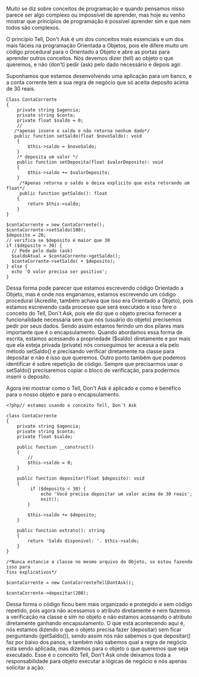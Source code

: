 Muito se diz sobre conceitos de programação e quando pensamos nisso parece ser algo complexo ou impossível de aprender, mas hoje eu venho mostrar que princípios de programação é possível aprender sim e que nem todos são complexos.

 O princípio Tell, Don't Ask é um dos conceitos mais essenciais e um dos mais fáceis na programação Orientada a Objetos, pois ele difere muito um código procedural para o Orientado a Objeto e abre as portas para aprender outros conceitos. Nós devemos dizer (tell) ao objeto o que queremos, e não (don’t) pedir (ask) pelo dado necessário e depois agir.

 Suponhamos que estamos desenvolvendo uma aplicação para um banco, e a conta corrente tem a sua regra de negócio que só aceita deposito acima de 30 reais.

````
Class ContaCorrente
{
    private string $agencia;
    private string $conta;
    private float $saldo = 0; 
    //     
   /*apenas insere o saldo e não retorna nenhum dado*/
   public function setSaldo(float $novoSaldo): void 
    {
        $this->saldo = $novoSaldo;
    } 
    /* deposita um valor */
    public function setDeposita(float $valorDeposito): void
    {
        $this->saldo += $valorDeposito;
    }
     /*Apenas retorna o saldo e deixa explicito que esta retorando um float*/
     public function getSaldo(): float 
    {
        return $this->saldo;
    }
}

$contaCorrente = new ContaCorrente();
$contaCorrente->setSaldo(100);
$deposito = 20;
// verifica se $deposito é maior que 30
if ($deposito > 30) {
  // Pede pelo dado (ask)
  $saldoAtual = $contaCorrente->getSaldo();
  $contaCorrente->setSaldo( + $deposito);
} else {
  echo 'O valor precisa ser positivo';
}
````
Dessa forma pode parecer que estamos escrevendo código Orientado a Objeto, mas é onde nos enganamos, estamos escrevendo um código procedural (Acredite, também achava que isso era Orientado a Objeto), pois estamos escrevendo cada processo que será executado e isso fere o conceito do Tell, Don´t Ask, pois ele diz que o objeto precisa fornecer a funcionalidade necessária sem que nós (usuário do objeto) precisemos pedir por seus dados. Sendo assim estamos ferindo um dos pilares mais importante que é o encapsulamento. Quando abordamos essa forma de escrita, estamos acessando a propriedade ($saldo) diretamente e por mais que ela esteja privada (private) nós conseguimos ter acessa a ela pelo método setSaldo() e precisando verificar diretamente na classe para depositar e não é isso que queremos. Outro ponto também que podemos identificar é sobre repetição de código. Sempre que precisarmos usar o setSaldo() precisaremos copiar o bloco de verificação, para podermos inserir o deposito.

Agora irei mostrar como o Tell, Don't Ask é aplicado e como é benéfico para o nosso objeto e para o encapsulamento.
````
<?php// estamos usando o conceito Tell, Don´t Ask

class ContaCorrente
{
    private string $agencia;
    private string $conta;
    private float $saldo;

    public function __construct()
    {
        //
        $this->saldo = 0;
    }  

    public function depositar(float $deposito): void
    {
         if ($deposito < 30) {
             echo 'Você precisa depositar um valor acima de 30 reais';
             exit();
        }

        $this->saldo += $deposito;
    }

    public function extrato(): string
    {
        return 'Saldo disponivel: '. $this->saldo;
    }
}

/*Nunca estancie a classe no mesmo arquivo do Objeto, so estou fazendo isso para 
fins explicativos*/

$contaCorrente = new ContaCorrenteTellDontAsk();

$contaCorrente->depositar(200);
````
Dessa forma o código ficou bem mais organizado e protegido e sem código repetido, pois agora não acessamos o atributo diretamente e nem fazemos a verificação na classe e sim no objeto e não estamos acessando o atributo diretamente ganhando encapsulamento. O que está acontecendo aqui é, nós estamos dizendo o que o objeto precisa fazer (depositar) sem ficar perguntando (getSaldo()), sendo assim nós não sabemos o que depositar() faz por baixo dos panos, e também não sabemos qual a regra de negócio esta sendo aplicada, mas dizemos para o objeto o que queremos que seja executado. Esse é o conceito Tell, Don't Ask onde deixamos toda a responsabilidade para objeto executar a lógicas de negócio e nós apenas solicitar a ação.